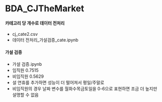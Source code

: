 # BDA_CJTheMarket

#### 카테고리 당 개수로 데이터 전처리
- cj_cate2.csv
- 데이터 전처리_가설검증_cate.ipynb

#### 가설 검증
- 가설 검증.ipynb
- 임직원 0.7515
- 비임직원 0.5629
- 설 연휴를 추가하면 성능이 더 떨어져서 평일/주말로
- 비임직원의 경우 날짜 변수를 월화수목금토일을 0-6으로 표현하면 조금 더 높지만 설명할 수 없음
